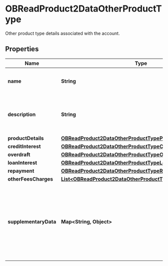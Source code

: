 

# OBReadProduct2DataOtherProductType

Other product type details associated with the account.
## Properties

Name | Type | Description | Notes
------------ | ------------- | ------------- | -------------
**name** | **String** | Long name associated with the product | 
**description** | **String** | Description of the Product associated with the account | 
**productDetails** | [**OBReadProduct2DataOtherProductTypeProductDetails**](OBReadProduct2DataOtherProductTypeProductDetails.md) |  |  [optional]
**creditInterest** | [**OBReadProduct2DataOtherProductTypeCreditInterest**](OBReadProduct2DataOtherProductTypeCreditInterest.md) |  |  [optional]
**overdraft** | [**OBReadProduct2DataOtherProductTypeOverdraft**](OBReadProduct2DataOtherProductTypeOverdraft.md) |  |  [optional]
**loanInterest** | [**OBReadProduct2DataOtherProductTypeLoanInterest**](OBReadProduct2DataOtherProductTypeLoanInterest.md) |  |  [optional]
**repayment** | [**OBReadProduct2DataOtherProductTypeRepayment**](OBReadProduct2DataOtherProductTypeRepayment.md) |  |  [optional]
**otherFeesCharges** | [**List&lt;OBReadProduct2DataOtherProductTypeOtherFeesCharges&gt;**](OBReadProduct2DataOtherProductTypeOtherFeesCharges.md) |  |  [optional]
**supplementaryData** | **Map&lt;String, Object&gt;** | Additional information that can not be captured in the structured fields and/or any other specific block. |  [optional]



